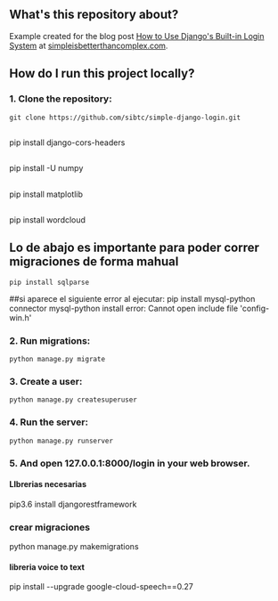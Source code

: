 ## What's this repository about?

Example created for the blog post [How to Use Django's Built-in Login System][blog-post] at [simpleisbetterthancomplex.com][blog].


## How do I run this project locally?

### 1. Clone the repository:

    git clone https://github.com/sibtc/simple-django-login.git

##
pip install django-cors-headers

##
pip install -U numpy

##
pip install matplotlib

##
pip install wordcloud

## Lo de abajo es importante para poder correr migraciones de forma mahual
    pip install sqlparse



##si aparece el siguiente error al ejecutar: pip install mysql-python connector
 mysql-python install error: Cannot open include file 'config-win.h'


### 2. Run migrations:

    python manage.py migrate

### 3. Create a user:

    python manage.py createsuperuser

### 4. Run the server:

    python manage.py runserver

### 5. And open 127.0.0.1:8000/login in your web browser.

[blog]: http://simpleisbetterthancomplex.com
[blog-post]: http://simpleisbetterthancomplex.com/tutorial/2016/06/27/how-to-use-djangos-built-in-login-system.html

#### LIbrerias necesarias
 pip3.6 install djangorestframework


### crear migraciones
python manage.py makemigrations 

#### libreria voice to text
pip install --upgrade google-cloud-speech==0.27